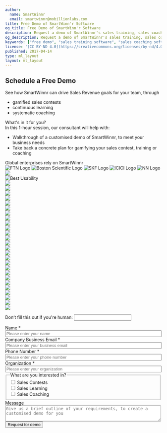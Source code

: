 ```yaml
---
author:
  name: SmartWinnr
  email: smartwinnr@mobillionlabs.com
title: Free Demo of SmartWinn'r Software
og_title: Free Demo of SmartWinn'r Software
description: Request a demo of SmartWinnr's sales training, sales coaching and sales contest Software which can help you to create a world class sales team
og_description: Request a demo of SmartWinnr's sales training, sales coaching and sales contest Software which can help you to create a world class sales team
keywords: ["free demo", "sales training software", "sales coaching software", "sales contest software"]
license: '[CC BY-ND 4.0](https://creativecommons.org/licenses/by-nd/4.0)'
published: 2017-04-14
type: ml_layout
layout: ml_layout
---
```


<section>
  <div class="padding50 ml-background-white">
    <div class="row">
      <div class="col-lg-6 col-md-6 col-sm-12 col-xs-12">
        <!-- <img class="ml-margin-bottom20 ml_request_demo_logo" src="/images/smartwinnr_white_logo 2.png" alt="SmartWinnr Logo"> -->
        <h1 class="ml_text_blue ml-margin-top-sections">Schedule a Free Demo</h1>
        <div class="ml_font_1_point_one ml_text_blue ">See how SmartWinnr can drive <span class="ml_text_bold">Sales Revenue goals</span> for your team, through
          <ul class="ml_text_blue">
            <li class="ml_font_1_point_one">gamified sales contests</li>
            <li class="ml_font_1_point_one">continuous learning</li>
            <li class="ml_font_1_point_one">systematic coaching</li>
          </ul>
        </div>
        <div class="ml_text_blue ml_font_1_point_one ml_text_bold ml-margin-top30">What's in it for you?</div>
        <div class="ml_font_1_point_one ml_text_blue ">In this 1-hour session, our consultant will help with:
          <ul class="ml_text_blue ">
            <li class="ml_font_1_point_one">Walkthrough of a <span class="ml_text_bold">customised demo</span> of SmartWinnr, to meet your business needs</li>
            <li class="ml_font_1_point_one">Take back a <span class="ml_text_bold">concrete plan</span> for gamifying your sales contest, training or coaching</li>
            <!-- <li class="ml_font_1_point_one">Start your <span class="ml_text_bold">free 1 month trial</span></li> -->
          </ul>
        </div>
        <div class="ml_text_blue ml_font_1_point_one ml_text_bold ml-margin-bottom20 ml-margin-top30">Global enterprises rely on SmartWinnr</div>
        <div class="row text-center">
          <img class="ml_company_logo_in_request_demo" src="/images/org-logos/fedex-logistics-logo.png" alt="FTN Logo">
          <img class="ml_company_logo_in_request_demo" src="/images/org-logos/bsc.png" alt="Boston Scientific Logo">
          <img class="ml_company_logo_in_request_demo" src="/images/org-logos/skf-logo.png" alt="SKF Logo">
          <img class="ml_company_logo_in_request_demo" src="/images/org-logos/icici logo.png" alt="ICICI Logo">
          <img class="ml_company_logo_in_request_demo" src="/images/org-logos/nn-logo.png" alt="NN Logo">
        </div>
         <section class="swiper-margin-top-request-demo">
    <div class="swiper-container">
      <div class="swiper-wrapper">
              <div class="swiper-slide"> 
            <div class="row">
            <div class="col-lg-12">
               <img src="/images/g2badges/summer/12.png" class="swiper-img-request-demo">
            </div>
         </div>
       </div>
       <div class="swiper-slide">
          <div class="row">
            <div class="col-lg-12">
               <img src="/images/g2badges/summer/3.png" class="swiper-img-request-demo" alt="Best Usability">
            </div>
         </div>
        </div>
       <div class="swiper-slide">
            <div class="row">
            <div class="col-lg-12">
               <img src="/images/g2badges/summer/2.png" class="swiper-img-request-demo">
            </div>
         </div>
        </div>
         <div class="swiper-slide">
            <div class="row">
            <div class="col-lg-12">
               <img src="/images/g2badges/summer/6.png" class="swiper-img-request-demo">
            </div>
         </div>
        </div>
         <div class="swiper-slide" >
            <div class="row">
            <div class="col-lg-12">
               <img src="/images/g2badges/summer/8.png" class="swiper-img-request-demo">
            </div>
         </div>
        </div>
         <div class="swiper-slide" >
            <div class="row">
            <div class="col-lg-12">
               <img src="/images/g2badges/summer/9.png" class="swiper-img-request-demo">
            </div>
         </div>
        </div>
        <div class="swiper-slide">
            <div class="row">
            <div class="col-lg-12">
               <img src="/images/g2badges/summer/13.png" class="swiper-img-request-demo">
            </div>
         </div>
        </div>
        <div class="swiper-slide" >
            <div class="row">
            <div class="col-lg-12">
               <img src="/images/g2badges/summer/1.png" class="swiper-img-request-demo">
            </div>
         </div>
        </div>
        <div class="swiper-slide" >
            <div class="row">
            <div class="col-lg-12">
               <img src="/images/g2badges/summer/24.png" class="swiper-img-request-demo">
            </div>
         </div>
        </div>
       <div class="swiper-slide" >
            <div class="row">
            <div class="col-lg-12">
               <img src="/images/g2badges/summer/25.png" class="swiper-img-request-demo">
            </div>
         </div>
        </div>
        <div class="swiper-slide">
            <div class="row">
            <div class="col-lg-12">
               <img src="/images/g2badges/summer/4.png" class="swiper-img-request-demo">
            </div>
         </div>
        </div>
        <div class="swiper-slide" >
            <div class="row">
            <div class="col-lg-12">
               <img src="/images/g2badges/summer/5.png" class="swiper-img-request-demo">
            </div>
         </div>
        </div>
      <div class="swiper-slide" >
            <div class="row">
            <div class="col-lg-12">
               <img src="/images/g2badges/summer/23.png" class=" swiper-img-request-demo">
            </div>
         </div>
        </div>
        <div class="swiper-slide" >
            <div class="row">
            <div class="col-lg-12">
               <img src="/images/g2badges/summer/7.png" class="swiper-img-request-demo">
            </div>
         </div>
        </div>
        <div class="swiper-slide">
            <div class="row">
            <div class="col-lg-12">
               <img src="/images/g2badges/summer/10.png" class="swiper-img-request-demo">
            </div>
         </div>
        </div>
        <div class="swiper-slide" >
            <div class="row">
            <div class="col-lg-12">
               <img src="/images/g2badges/summer/11.png" class="swiper-img-request-demo">
            </div>
         </div>
        </div>
        <div class="swiper-slide" >
            <div class="row">
            <div class="col-lg-12">
               <img src="/images/g2badges/summer/14.png" class="swiper-img-request-demo">
            </div>
         </div>
        </div>
        <div class="swiper-slide" >
            <div class="row">
            <div class="col-lg-12">
               <img src="/images/g2badges/summer/15.png" class="swiper-img-request-demo">
            </div>
         </div>
        </div>
         <div class="swiper-slide" >
            <div class="row">
            <div class="col-lg-12">
               <img src="/images/g2badges/summer/17.png" class="swiper-img-request-demo">
            </div>
         </div>
        </div>
        <div class="swiper-slide" >
            <div class="row">
            <div class="col-lg-12">
               <img src="/images/g2badges/summer/18.png" class="swiper-img-request-demo">
            </div>
         </div>
        </div>
        <div class="swiper-slide" >
            <div class="row">
            <div class="col-lg-12">
               <img src="/images/g2badges/summer/19.png" class="swiper-img-request-demo">
            </div>
         </div>
        </div>
         <div class="swiper-slide" >
            <div class="row">
            <div class="col-lg-12">
               <img src="/images/g2badges/summer/20.png" class="swiper-img-request-demo">
            </div>
         </div>
        </div>
       <div class="swiper-slide" >
            <div class="row">
            <div class="col-lg-12">
               <img src="/images/g2badges/summer/21.png" class="swiper-img-request-demo">
            </div>
         </div>
        </div>
        <div class="swiper-slide" >
            <div class="row">
            <div class="col-lg-12">
               <img src="/images/g2badges/summer/22.png" class="swiper-img-request-demo">
            </div>
         </div>
        </div>
       <div class="swiper-slide" >
            <div class="row">
            <div class="col-lg-12">
               <img src="/images/g2badges/summer/24.png" class="swiper-img-request-demo">
            </div>
         </div>
        </div>
       <div class="swiper-slide" >
            <div class="row">
            <div class="col-lg-12">
               <img src="/images/g2badges/summer/26.png" class="swiper-img-request-demo">
            </div>
         </div>
        </div>
       <div class="swiper-slide" >
            <div class="row">
            <div class="col-lg-12">
               <img src="/images/g2badges/summer/27.png" class="swiper-img-request-demo">
            </div>
         </div>
        </div>
       <div class="swiper-slide" >
            <div class="row">
            <div class="col-lg-12">
               <img src="/images/g2badges/summer/28.png" class="swiper-img-request-demo">
            </div>
         </div>
        </div>
      </div>
          <!-- Add Arrows -->
    <div class="swiper-button-next "></div>
    <div class="swiper-button-prev"></div>
    </div>  
</section>
      </div>
      <div class="col-lg-1 col-md-1 col-sm-12 col-xs-12"></div>
      <div class="col-lg-5 col-md-5 col-sm-12 col-xs-12">
        <form class="ml_request_demo_signup" action="https://bu4y0vkrwi.execute-api.us-west-2.amazonaws.com/prod" method="post" id="webform-client-form-11" accept-charset="UTF-8" data-netlify="true" netlify-honeypot="_honeypot">
        <input name="_honeypot" style="display:none" type="text">
            <input type="hidden" name="_to" value="94867cb7283ac9911fadb73040c85fbe11aeafbffb09">
            <input type="hidden" name="_redirect" value="https://smartwinnr.com/form-successful">
          <div>
            <p class="hidden">
              <label>Don’t fill this out if you're human: <input name="bot-field" /></label>
            </p>
            <!-- <div class="row">
              <div class="col-lg-6 col-md-6 col-sm-12 col-xs-12 padding0"> -->
                <div  class="form-item">
                  <label class="" for="edit-submitted-name">Name <span class="form-required" title="This field is required.">*</span></label>
                  <input required="required" placeholder="Please enter your name" type="text" id="edit-submitted-name" name="submitted[name]" value="" size="60" maxlength="128" class="form-text required" />
                </div>
              <!-- </div>
              <div class="col-lg-6 col-md-6 col-sm-12 col-xs-12 padding0 ml_padding_left_10"> -->
                <div  class="form-item">
                  <label class="" for="edit-submitted-email">Company Business Email <span class="form-required" title="This field is required.">*</span></label>
                  <input required="required" class="email form-text form-email required" placeholder="Please enter your business email" type="email" id="edit-submitted-email" name="submitted[email]" size="60" />
                </div>
              <!-- </div>
            </div>
            <div class="row">
              <div class="col-lg-6 col-md-6 col-sm-12 col-xs-12 padding0"> -->
                <div  class="form-item">
                  <label class="" for="edit-submitted-phone-number">Phone Number <span class="form-required" title="This field is required.">*</span></label>
                  <input required="required" placeholder="Please enter your phone number" type="text" id="edit-submitted-phone-number" name="submitted[phone_number]" value="" size="60" maxlength="128" class="form-text" />
                </div>
              <!-- </div>
              <div class="col-lg-6 col-md-6 col-sm-12 col-xs-12 padding0 ml_padding_left_10"> -->
                <div  class="form-item">
                  <label class="" for="edit-submitted-company-name">Organization <span class="form-required" title="This field is required.">*</span></label>
                  <input required="required" placeholder="Please enter your organization" type="text" id="edit-submitted-company-name" name="submitted[company_name]" value="" size="60" maxlength="128" class="form-text required" />
                </div>
              <!-- </div>
            </div> -->
            <fieldset>
              <legend class="ml_form_legend ml_body_text_white">What are you interested in?</legend>
              <div class="row">
                <div class="col-lg-6 col-md-6 col-sm-6 col-xs-6 padding0 ml_padding_left_10">
                  <span class="ml-margin-right10">
                    <input type="checkbox" class="ml_checbox_input" name="sales_contest" id="sales_contest" value="Sales Contests">
                    <label class="ml_font_weight_normal" for="sales_contest"> Sales Contests </label>
                  </span>
                </div>
                <div class="col-lg-6 col-md-6 col-sm-6 col-xs-6 padding0 ml_padding_left_10">
                  <span class="ml-margin-right10">
                    <input type="checkbox" class="ml_checbox_input" name="sales_learning" id="sales_learning" value="Sales Learning">
                    <label class="ml_font_weight_normal" for="sales_learning"> Sales Learning </label>
                  </span>
                </div>
                <div class="col-lg-6 col-md-6 col-sm-6 col-xs-6 padding0 ml_padding_left_10">
                  <span class="ml-margin-right10">
                    <input type="checkbox" class="ml_checbox_input" name="sales_coaching" id="sales_coaching" value="Sales Coaching">
                    <label class="ml_font_weight_normal" for="sales_coaching"> Sales Coaching </label>
                  </span>
                </div>
              </div>
            </fieldset>
            <div  class="form-item">
              <label class="" for="edit-submitted-message">Message </label>
              <textarea placeholder="Give us a brief outline of your requirements, to create a customised demo for you" id="edit-submitted-message" name="submitted[message]" cols="60" rows="3" class="form-textarea"></textarea>
            </div>
            <input type="hidden" name="details[sid]" />
            <input type="hidden" name="details[page_num]" value="1" />
            <input type="hidden" name="details[page_count]" value="1" />
            <input type="hidden" name="details[finished]" value="0" />
            <input type="hidden" name="form_build_id" value="form-tF8e92Q7jjjIwQLZpoEP76p1bd1_SSsc_ysKTTOhfMw" />
            <input type="hidden" name="form_id" value="webform_client_form_11" />
            <!-- <div class="ml-subtext ml_font_1_point_one padding10">
              We're committed to your privacy. SmartWinnr uses the information you provide to us to contact you about our relevant content, products, and services. You may unsubscribe from these communications at any time. For more information, check out our <a class="ml_body_text_blue" href="/about-us/privacy-policy/" target="_blank">Privacy Policy</a>.
            </div> -->
            <div class="form-actions text-center">
              <input class="webform-submit form-submit" type="submit" name="op" value="Request for demo"></input>
            </div>
          </div>
        </form>
      </div>
    </div>
  </div>
</section>



<!-- <section class="ml-key-points ml-background-white">
  <div class="padding50">
    <div class="row">
      <div class="col-md-12 col-sm-12">
        <h1 class="text-center ml_body_text_black ml-margin-bottom20">Global enterprises rely on SmartWinnr</h1>
      </div>
    </div>
    <div class="row text-center">
      <img class="ml_company_logo" src="/images/org-logos/bsc.png" alt="Boston Scientific Logo">
      <img class="ml_company_logo" src="/images/org-logos/icici logo.png" alt="ICICI Logo">
      <img class="ml_company_logo" src="/images/org-logos/poly-logo.svg" alt="Polycom Logo">
      <img class="ml_company_logo" src="/images/org-logos/nn-logo.png" alt="NN Logo">
      <img class="ml_company_logo" src="/images/org-logos/skf-logo.png" alt="SKF Logo">
      <img class="ml_company_logo" src="/images/org-logos/fedex-logistics-logo.png" alt="FTN Logo">
      <img class="ml_company_logo" src="/images/org-logos/convatech-logo.png" alt="Convatec Logo">
      <img class="ml_company_logo" src="/images/org-logos/nouvmed logo.png" alt="Nouvmed Logo">
      <img class="ml_company_logo" src="/images/org-logos/Regrow-biosciences-logo.png" alt="Regrow Logo">
      <img class="ml_company_logo" src="/images/org-logos/hcr-logo-2x.png" alt="HCR Logo">
      <img class="ml_company_logo" src="/images/org-logos/canara-hsbc-logo.png" alt="Canara HSBC Logo">
      <img class="ml_company_logo ml_height_30" src="/images/org-logos/icici-securities-logo1.png" alt="ICICI Securities Logo">
      <img class="ml_company_logo ml_height_30" src="/images/org-logos/transforce-logo.png" alt="Transforce Logo">
    </div>
  </div>
</section> -->


<script>
  (function (c, p, d, u, id, i) {
    id = ''; // Optional Custom ID for user in your system
    u = 'https://tracking.g2crowd.com/attribution_tracking/conversions/' + c + '.js?p=' + encodeURI(p) + '&e=' + id;
    i = document.createElement('script');
    i.type = 'application/javascript';
    i.async = true;
    i.src = u;
    d.getElementsByTagName('head')[0].appendChild(i);
  }("4413", document.location.href, document));
</script>

<script>
   var swiper = new Swiper('.swiper-container', {
      effect: 'coverflow',
      grabCursor: true,
      centeredSlides: true,
      slidesPerView: 'auto',
      spaceBetween: 80,
        autoplay: {
          delay: 2500,
          disableOnInteraction: false,
        },
      coverflowEffect: {
        rotate: 0,
        stretch: 0,
        depth: 100,
        modifier: 1,
        slideShadows: false,
      },
      pagination: {
        el: '.swiper-pagination',
      },
        navigation: {
        nextEl: '.swiper-button-next',
        prevEl: '.swiper-button-prev',
      },
    });
</script>